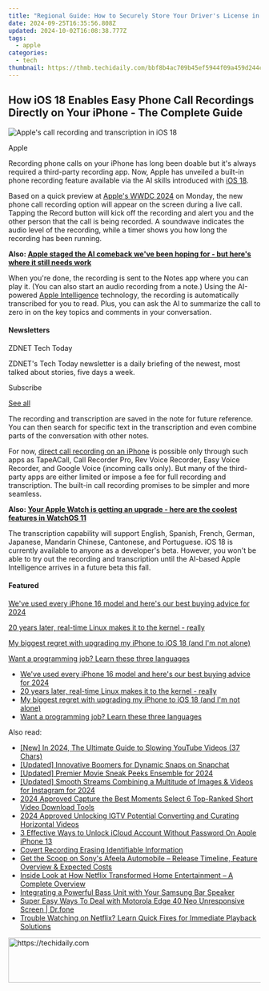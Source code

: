 ```yaml
---
title: "Regional Guide: How to Securely Store Your Driver's License in Apple Wallet on iPhone"
date: 2024-09-25T16:35:56.808Z
updated: 2024-10-02T16:08:38.777Z
tags:
  - apple
categories:
  - tech
thumbnail: https://thmb.techidaily.com/bbf8b4ac709b45ef5944f09a459d244c293de523e01954b86b12ee5efc9e9834.jpg
---
```


## How iOS 18 Enables Easy Phone Call Recordings Directly on Your iPhone - The Complete Guide

![Apple's call recording and transcription in iOS 18](https://www.zdnet.com/a/img/resize/7a8541cf9e99e7958c6c5758c4db773bd6fd6dc7/2024/06/11/a041ef41-933a-422f-9670-8f4da65ae614/apple-ios-18-call-recording.jpg?auto=webp&width=1280)

Apple

Recording phone calls on your iPhone has long been doable but it's always required a third-party recording app. Now, Apple has unveiled a built-in phone recording feature available via the AI skills introduced with [iOS 18](https://www.zdnet.com/article/ios-18-the-biggest-iphone-changes-apple-announced-at-wwdc-2024/).

Based on a quick preview at [Apple's WWDC 2024](https://www.zdnet.com/article/apple-wwdc-2024-recap-every-new-feature-in-ios-18-siri-ai-and-more/) on Monday, the new phone call recording option will appear on the screen during a live call. Tapping the Record button will kick off the recording and alert you and the other person that the call is being recorded. A soundwave indicates the audio level of the recording, while a timer shows you how long the recording has been running.

**Also: [Apple staged the AI comeback we've been hoping for - but here's where it still needs work](https://www.zdnet.com/article/apple-staged-the-ai-comeback-weve-been-hoping-for-but-heres-where-it-still-needs-work/)**

When you're done, the recording is sent to the Notes app where you can play it. (You can also start an audio recording from a note.) Using the AI-powered [Apple Intelligence](https://www.zdnet.com/article/apple-intelligence-faq-every-new-feature-what-models-support-it-and-privacy-concerns/) technology, the recording is automatically transcribed for you to read. Plus, you can ask the AI to summarize the call to zero in on the key topics and comments in your conversation.

#### Newsletters

ZDNET Tech Today

ZDNET's Tech Today newsletter is a daily briefing of the newest, most talked about stories, five days a week.

 Subscribe

[See all](https://www.zdnet.com/newsletters/)

The recording and transcription are saved in the note for future reference. You can then search for specific text in the transcription and even combine parts of the conversation with other notes.

For now, [direct call recording on an iPhone](https://www.zdnet.com/article/how-to-record-a-call-on-iphone/) is possible only through such apps as TapeACall, Call Recorder Pro, Rev Voice Recorder, Easy Voice Recorder, and Google Voice (incoming calls only). But many of the third-party apps are either limited or impose a fee for full recording and transcription. The built-in call recording promises to be simpler and more seamless.

**Also: [Your Apple Watch is getting an upgrade - here are the coolest features in WatchOS 11](https://www.zdnet.com/article/your-apple-watch-is-getting-an-upgrade-here-are-the-coolest-features-in-watchos-11/)**

The transcription capability will support English, Spanish, French, German, Japanese, Mandarin Chinese, Cantonese, and Portuguese. iOS 18 is currently available to anyone as a developer's beta. However, you won't be able to try out the recording and transcription until the AI-based Apple Intelligence arrives in a future beta this fall.

#### Featured

[We've used every iPhone 16 model and here's our best buying advice for 2024](https://www.zdnet.com/article/iphone-16-pro-max-buying-advice-2024/ "We've used every iPhone 16 model and here's our best buying advice for 2024")

[20 years later, real-time Linux makes it to the kernel - really](https://www.zdnet.com/article/20-years-later-real-time-linux-makes-it-to-the-kernel-really/ "20 years later, real-time Linux makes it to the kernel - really")

[My biggest regret with upgrading my iPhone to iOS 18 (and I'm not alone)](https://www.zdnet.com/article/my-biggest-regret-with-upgrading-my-iphone-to-ios-18-and-im-not-alone/ "My biggest regret with upgrading my iPhone to iOS 18 (and I'm not alone)")

[Want a programming job? Learn these three languages](https://www.zdnet.com/article/want-a-programming-job-learn-these-three-languages/ "Want a programming job? Learn these three languages")

* [We've used every iPhone 16 model and here's our best buying advice for 2024](https://www.zdnet.com/article/iphone-16-pro-max-buying-advice-2024/ "We've used every iPhone 16 model and here's our best buying advice for 2024")
* [20 years later, real-time Linux makes it to the kernel - really](https://www.zdnet.com/article/20-years-later-real-time-linux-makes-it-to-the-kernel-really/ "20 years later, real-time Linux makes it to the kernel - really")
* [My biggest regret with upgrading my iPhone to iOS 18 (and I'm not alone)](https://www.zdnet.com/article/my-biggest-regret-with-upgrading-my-iphone-to-ios-18-and-im-not-alone/ "My biggest regret with upgrading my iPhone to iOS 18 (and I'm not alone)")
* [Want a programming job? Learn these three languages](https://www.zdnet.com/article/want-a-programming-job-learn-these-three-languages/ "Want a programming job? Learn these three languages")

<ins class="adsbygoogle"
     style="display:block"
     data-ad-format="autorelaxed"
     data-ad-client="ca-pub-7571918770474297"
     data-ad-slot="1223367746"></ins>

<ins class="adsbygoogle"
     style="display:block"
     data-ad-client="ca-pub-7571918770474297"
     data-ad-slot="8358498916"
     data-ad-format="auto"
     data-full-width-responsive="true"></ins>

<span class="atpl-alsoreadstyle">Also read:</span>
<div><ul>
<li><a href="https://youtube-tips.techidaily.com/n-2024-the-ultimate-guide-to-slowing-youtube-videos-37-chars/"><u>[New] In 2024, The Ultimate Guide to Slowing YouTube Videos (37 Chars)</u></a></li>
<li><a href="https://snapchat-videos.techidaily.com/updated-innovative-boomers-for-dynamic-snaps-on-snapchat/"><u>[Updated] Innovative Boomers for Dynamic Snaps on Snapchat</u></a></li>
<li><a href="https://vp-tips.techidaily.com/updated-premier-movie-sneak-peeks-ensemble-for-2024/"><u>[Updated] Premier Movie Sneak Peeks Ensemble for 2024</u></a></li>
<li><a href="https://instagram-videos.techidaily.com/updated-smooth-streams-combining-a-multitude-of-images-and-videos-for-instagram-for-2024/"><u>[Updated] Smooth Streams Combining a Multitude of Images & Videos for Instagram for 2024</u></a></li>
<li><a href="https://youtube-docs.techidaily.com/approved-capture-the-best-moments-select-6-top-ranked-short-video-download-tools/"><u>2024 Approved Capture the Best Moments Select 6 Top-Ranked Short Video Download Tools</u></a></li>
<li><a href="https://instagram-video-recordings.techidaily.com/2024-approved-unlocking-igtv-potential-converting-and-curating-horizontal-videos/"><u>2024 Approved Unlocking IGTV Potential Converting and Curating Horizontal Videos</u></a></li>
<li><a href="https://activate-lock.techidaily.com/3-effective-ways-to-unlock-icloud-account-without-password-on-apple-iphone-13-by-drfone-ios/"><u>3 Effective Ways to Unlock iCloud Account Without Password On Apple iPhone 13</u></a></li>
<li><a href="https://screen-sharing-recording.techidaily.com/covert-recording-erasing-identifiable-information/"><u>Covert Recording Erasing Identifiable Information</u></a></li>
<li><a href="https://tech-recovery.techidaily.com/get-the-scoop-on-sonys-afeela-automobile-release-timeline-feature-overview-and-expected-costs/"><u>Get the Scoop on Sony's Afeela Automobile – Release Timeline, Feature Overview & Expected Costs</u></a></li>
<li><a href="https://tech-recovery.techidaily.com/inside-look-at-how-netflix-transformed-home-entertainment-a-complete-overview/"><u>Inside Look at How Netflix Transformed Home Entertainment – A Complete Overview</u></a></li>
<li><a href="https://tech-recovery.techidaily.com/integrating-a-powerful-bass-unit-with-your-samsung-bar-speaker/"><u>Integrating a Powerful Bass Unit with Your Samsung Bar Speaker</u></a></li>
<li><a href="https://howto.techidaily.com/super-easy-ways-to-deal-with-motorola-edge-40-neo-unresponsive-screen-drfone-by-drfone-fix-android-problems-fix-android-problems/"><u>Super Easy Ways To Deal with Motorola Edge 40 Neo Unresponsive Screen | Dr.fone</u></a></li>
<li><a href="https://tech-recovery.techidaily.com/trouble-watching-on-netflix-learn-quick-fixes-for-immediate-playback-solutions/"><u>Trouble Watching on Netflix? Learn Quick Fixes for Immediate Playback Solutions</u></a></li>
</ul></div>

<!-- affiliate ads begin -->
<a href="https://review-au.sjv.io/c/5597632/2098702/14409" target="_top" id="2098702">
  <img src="//a.impactradius-go.com/display-ad/14409-2098702" border="0" alt="https://techidaily.com" width="728" height="90"/>
</a>
<img height="0" width="0" src="https://review-au.sjv.io/i/5597632/2098702/14409" style="position:absolute;visibility:hidden;" border="0" />
<!-- affiliate ads end -->

